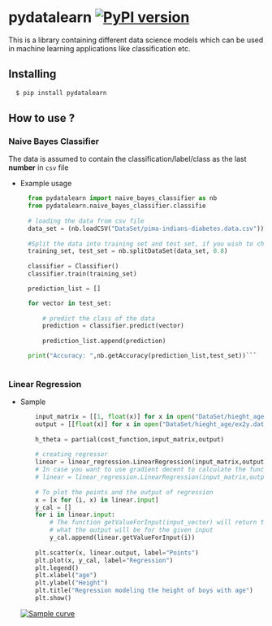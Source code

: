 # pydatalearn [![PyPI version](https://badge.fury.io/py/pydatalearn.svg)](https://badge.fury.io/py/pydatalearn)

This is a library containing different data science models which can be used in machine learning applications like classification etc.

## Installing

```bash
  $ pip install pydatalearn
```

## How to use ?

### Naive Bayes Classifier

The data is assumed to contain the classification/label/class as the last **number** in `csv` file

* Example usage

  ```python
    from pydatalearn import naive_bayes_classifier as nb
    from pydatalearn.naive_bayes_classifier.classifie
    
    # loading the data from csv file
    data_set = (nb.loadCSV("DataSet/pima-indians-diabetes.data.csv"))
    
    #Split the data into training set and test set, if you wish to check the result (Optional)
    training_set, test_set = nb.splitDataSet(data_set, 0.8)
    
    classifier = Classifier()
    classifier.train(training_set)

    prediction_list = []

    for vector in test_set:
    
        # predict the class of the data
        prediction = classifier.predict(vector)
        
        prediction_list.append(prediction)

    print("Accuracy: ",nb.getAccuracy(prediction_list,test_set))```
    
### Linear Regression

* Sample

  ```python
      input_matrix = [[1, float(x)] for x in open("DataSet/hieght_age/ex2x.dat").read().splitlines()]
      output = [[float(x)] for x in open("DataSet/hieght_age/ex2y.dat").read().splitlines()]
      
      h_theta = partial(cost_function,input_matrix,output)
      
      # creating regressor 
      linear = linear_regression.LinearRegression(input_matrix,output)
      # In case you want to use gradient decent to calculate the function use this:
      # linear = linear_regression.LinearRegression(input_matrix,output,True,0.07,[0,0])
      
      # To plot the points and the output of regression
      x = [x for (i, x) in linear.input]
      y_cal = []
      for i in linear.input:
          # The function getValueForInput(input_vector) will return the prediction of
          # what the output will be for the given input 
          y_cal.append(linear.getValueForInput(i))
          
      plt.scatter(x, linear.output, label="Points")
      plt.plot(x, y_cal, label="Regression")
      plt.legend()
      plt.xlabel("age")
      plt.ylabel("Height")
      plt.title("Regression modeling the height of boys with age")
      plt.show()
  ```
  [![Sample curve](https://s30.postimg.org/nje2smnch/figure_1.png)](https://postimg.org/image/pb71nj6p9/)
  
